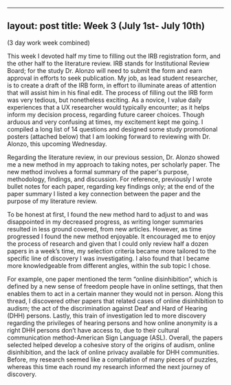  ---
layout: post
title: Week 3 (July 1st- July 10th) 
---

(3 day work week combined) 

This week I devoted half my time to filling out the IRB registration form, and the other half to the literature review. IRB stands for Institutional Review Board; for the study Dr. Alonzo will need to submit the form and earn approval in efforts to seek publication. My job, as lead student researcher, is to create a draft of the IRB form, in effort to illuminate areas of attention that will assist him in his final edit. The process of filling out the IRB form was very tedious, but nonetheless exciting. As a novice, I value daily experiences that a UX researcher would typically encounter; as it helps inform my decision process, regarding future career choices. Though arduous and very confusing at times, my excitement kept me going. I compiled a long list of 14 questions and designed some study promotional posters (attached below) that I am looking forward to reviewing with Dr. Alonzo, this upcoming Wednesday. 


Regarding the literature review, in our previous session, Dr. Alonzo showed me a new method in my approach to taking notes, per scholarly paper. The new method involves a formal summary of the paper's purpose, methodology, findings, and discussion. For reference, previously I wrote bullet notes for each paper, regarding key findings only; at the end of the paper summary I listed a key connection between the paper and the purpose of my literature review.  

To be honest at first, I found the new method hard to adjust to and was disappointed in my decreased progress, as writing longer summaries resulted in less ground covered, from new articles. However, as time progressed I found the new method enjoyable. It encouraged me to enjoy the process of research and given that I could only review half a dozen papers in a week’s time, my selection criteria became more tailored to the specific line of discovery I was investigating. I also found that I became more knowledgeable from different angles, within the sub topic I chose. 

For example, one paper mentioned the term “online disinhibition”, which is defined by a new sense of freedom people have in online settings, that then enables them to act in a certain manner they would not in person. Along this thread, I discovered other papers that related cases of online disinhibition to audism; the act of the discrimination against Deaf and Hard of Hearing (DHH) persons. Lastly, this train of investigation led to more discovery regarding the privileges of hearing persons and how online anonymity is a right DHH persons don’t have access to, due to their cultural communication method-American Sign Language (ASL). Overall, the papers selected helped develop a cohesive story of the origins of audism, online disinhibition, and the lack of online privacy available for DHH communities. Before, my research seemed like a compilation of many pieces of puzzles, whereas this time each round my research informed the next journey of discovery. 

